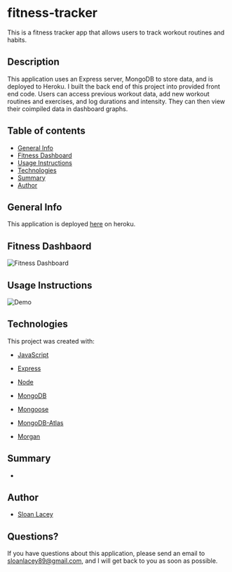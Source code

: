 # fitness-tracker

This is a fitness tracker app that allows users to track workout routines and habits.

## Description

This application uses an Express server, MongoDB to store data, and is deployed to Heroku. I built the back end of this project into provided front end code. Users can access previous workout data, add new workout routines and exercises, and log durations and intensity. They can then view their coimpiled data in dashboard graphs.

## Table of contents

- [General Info](#general-info)
- [Fitness Dashboard](#fitness-dashboard)
- [Usage Instructions](#usage-instructions)
- [Technologies](#technologies)
- [Summary](#summary)
- [Author](#author)

## General Info

This application is deployed [here](#) on heroku.

## Fitness Dashbaord

![Fitness Dashboard](#)

## Usage Instructions

![Demo](#)

## Technologies

This project was created with:

- [JavaScript](https://www.javascript.com/)

- [Express](https://www.npmjs.com/package/express)

- [Node](https://www.npmjs.com/package/node)

- [MongoDB](https://www.mongodb.com/)

- [Mongoose](https://www.npmjs.com/package/mongoose)

- [MongoDB-Atlas](https://www.mongodb.com/cloud/atlas)

- [Morgan](https://www.npmjs.com/package/morgan)

## Summary

- 

## Author

- [Sloan Lacey](https://github.com/sloanlacey/fitness-tracker)

## Questions?

If you have questions about this application, please send an email to sloanlacey89@gmail.com, and I will get back to you as soon as possible.
